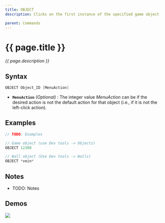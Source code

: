 ```yaml
---
title: OBJECT
description: Clicks on the first instance of the specified game object, decoration object, or wall object nearby.

parent: Commands
---
```


# {{ page.title }}

_{{ page.description }}_

## Syntax


```java
OBJECT Object_ID [MenuAction]
```

- **`MenuAction`** _(Optional)_ : The integer value _MenuAction_ can be if the desired action is not the default action for that object (i.e., if it is not the left-click action). 

## Examples


```java
// TODO: Examples

// Game object (use Dev tools -> Objects)
OBJECT 12308

// Wall object (Use Dev tools -> Walls)
OBJECT *vein*
```

## Notes


- TODO: Notes

## Demos


![](https://i.imgur.com/8G9ThTe.gif)